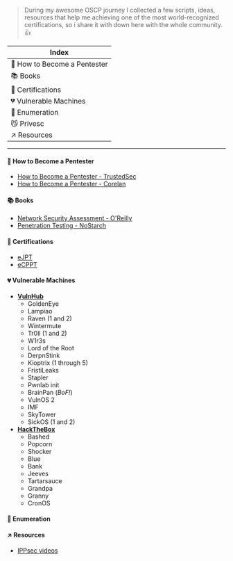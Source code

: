 > During my awesome OSCP journey I collected a few scripts, ideas, resources that help me achieving one of the most world-recognized certifications, so i share it with down here with the whole community. :thumbsup:



|Index|
|------------|
|:book: How to Become a Pentester |
|:books: Books|
|:page_facing_up: Certifications|
|:broken_heart: Vulnerable Machines|
|:pencil: Enumeration|
|:smirk_cat: Privesc|
|:arrow_upper_right: Resources|

----- 
#### :book: How to Become a Pentester
* [How to Become a Pentester - TrustedSec](https://www.trustedsec.com/2018/09/become-a-pentester)
* [How to Become a Pentester - Corelan](https://www.corelan.be/index.php/2015/10/13/how-to-become-a-pentester/)

#### :books: Books
* [Network Security Assessment - O'Reilly](https://www.oreilly.com/library/view/network-security-assessment/9781491911044/)
* [Penetration Testing - NoStarch](https://nostarch.com/pentesting)

#### :page_facing_up: Certifications
* [eJPT](https://www.elearnsecurity.com/course/penetration_testing_student/)
* [eCPPT](https://www.elearnsecurity.com/course/penetration_testing/)

#### :broken_heart: Vulnerable Machines
* **[VulnHub](https://www.vulnhub.com)**
  * GoldenEye
  * Lampiao
  * Raven (1 and 2)
  * Wintermute
  * Tr0ll (1 and 2)
  * W1r3s
  * Lord of the Root
  * DerpnStink
  * Kioptrix (1 through 5)
  * FristiLeaks
  * Stapler
  * Pwnlab init
  * BrainPan (_BoF!_)
  * VulnOS 2
  * IMF
  * SkyTower
  * SickOS (1 and 2)
* **[HackTheBox](https://www.hackthebox.eu)**
  * Bashed
  * Popcorn
  * Shocker
  * Blue
  * Bank
  * Jeeves
  * Tartarsauce
  * Grandpa
  * Granny
  * CronOS

#### :pencil: Enumeration

#### :arrow_upper_right: Resources
* [IPPsec videos](https://www.youtube.com/channel/UCa6eh7gCkpPo5XXUDfygQQA)
